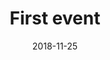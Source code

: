 ---
title: First event
date: 2018-11-25
image: 'https://www.thoughtco.com/thmb/yic_hiWftZDsr6e_cw7_HlCfr-s=/768x0/filters:no_upscale():max_bytes(150000):strip_icc()/Thanksgiving-Grace-56a109785f9b58eba4b71b68.jpg'
location: Jakarta
tags:
- event
- tech
- sport
---